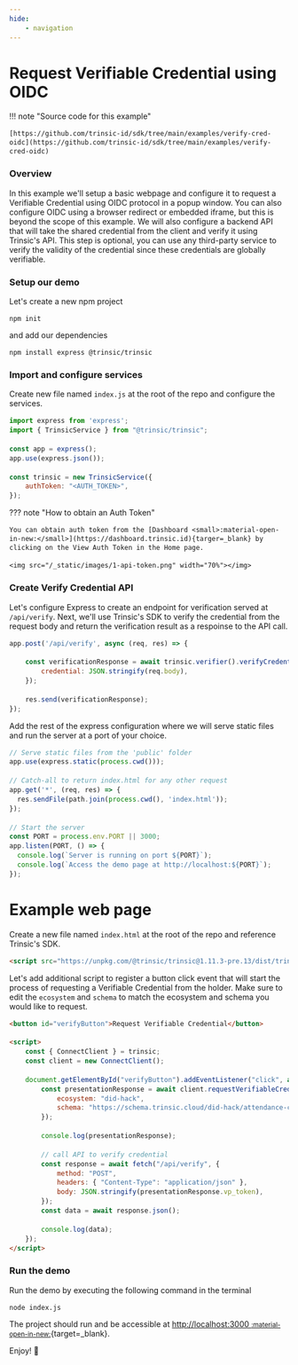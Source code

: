 ```yaml
---
hide:
    - navigation
---
```


# Request Verifiable Credential using OIDC

!!! note "Source code for this example"

    [https://github.com/trinsic-id/sdk/tree/main/examples/verify-cred-oidc](https://github.com/trinsic-id/sdk/tree/main/examples/verify-cred-oidc)

### Overview

In this example we'll setup a basic webpage and configure it to request a Verifiable Credential using OIDC protocol in a popup window. You can also configure OIDC using a browser redirect or embedded iframe, but this is beyond the scope of this example.
We will also configure a backend API that will take the shared credential from the client and verify it using Trinsic's API. This step is optional, you can
use any third-party service to verify the validity of the credential since these credentials are globally verifiable.


### Setup our demo

Let's create a new npm project

```
npm init
```

and add our dependencies

```
npm install express @trinsic/trinsic
```
### Import and configure services

Create new file named `index.js` at the root of the repo and configure the services.

```js
import express from 'express';
import { TrinsicService } from "@trinsic/trinsic";

const app = express();
app.use(express.json());

const trinsic = new TrinsicService({
    authToken: "<AUTH_TOKEN>",
});
```

??? note "How to obtain an Auth Token"

    You can obtain auth token from the [Dashboard <small>:material-open-in-new:</small>](https://dashboard.trinsic.id){targer=_blank} by clicking on the View Auth Token in the Home page.

    <img src="/_static/images/1-api-token.png" width="70%"></img>

### Create Verify Credential API

Let's configure Express to create an endpoint for verification served at `/api/verify`. Next, we'll use Trinsic's SDK to verify the credential from the request body and return the verification result as a respoinse to the API call.

```js
app.post('/api/verify', async (req, res) => {

    const verificationResponse = await trinsic.verifier().verifyCredential({
        credential: JSON.stringify(req.body),
    });

    res.send(verificationResponse);
});
```

Add the rest of the express configuration where we will serve static files and run the server at a port of your choice.

```js
// Serve static files from the 'public' folder
app.use(express.static(process.cwd()));

// Catch-all to return index.html for any other request
app.get('*', (req, res) => {
  res.sendFile(path.join(process.cwd(), 'index.html'));
});

// Start the server
const PORT = process.env.PORT || 3000;
app.listen(PORT, () => {
  console.log(`Server is running on port ${PORT}`);
  console.log(`Access the demo page at http://localhost:${PORT}`);
});
```

# Example web page

Create a new file named `index.html` at the root of the repo and reference Trinsic's SDK.

```html
<script src="https://unpkg.com/@trinsic/trinsic@1.11.3-pre.13/dist/trinsic.min.js"></script>
```

Let's add additional script to register a button click event that will start the process of requesting a Verifiable Credential from the holder.
Make sure to edit the `ecosystem` and `schema` to match the ecosystem and schema you would like to request.

```html
<button id="verifyButton">Request Verifiable Credential</button>

<script>
    const { ConnectClient } = trinsic;
    const client = new ConnectClient();

    document.getElementById("verifyButton").addEventListener("click", async () => {
        const presentationResponse = await client.requestVerifiableCredential({
            ecosystem: "did-hack",
            schema: "https://schema.trinsic.cloud/did-hack/attendance-credential",
        });

        console.log(presentationResponse);

        // call API to verify credential
        const response = await fetch("/api/verify", {
            method: "POST",
            headers: { "Content-Type": "application/json" },
            body: JSON.stringify(presentationResponse.vp_token),
        });
        const data = await response.json();

        console.log(data);
    });
</script>
```

### Run the demo

Run the demo by executing the following command in the terminal

```
node index.js
```

The project should run and be accessible at [http://localhost:3000 <small>:material-open-in-new:</small>](http://localhost:3000){target=_blank}.

Enjoy! 👋
